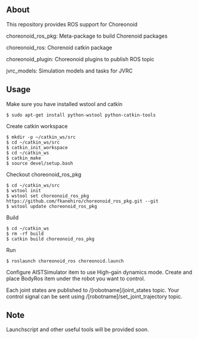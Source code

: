 About
-----

This repository provides ROS support for Choreonoid

choreonoid\_ros\_pkg: Meta-package to build Chorenoid packages

choreonoid\_ros: Chorenoid catkin package

choreonoid\_plugin: Choreonoid plugins to publish ROS topic

jvrc\_models: Simulation models and tasks for JVRC

Usage
-----

Make sure you have installed wstool and catkin

```
$ sudo apt-get install python-wstool python-catkin-tools
```

Create catkin workspace

```
$ mkdir -p ~/catkin_ws/src
$ cd ~/catkin_ws/src
$ catkin_init_workspace
$ cd ~/catkin_ws
$ catkin_make
$ source devel/setup.bash
```

Checkout choreonoid\_ros\_pkg

```
$ cd ~/catkin_ws/src
$ wstool init
$ wstool set choreonoid_ros_pkg https://github.com/fkanehiro/choreonoid_ros_pkg.git --git
$ wstool update choreonoid_ros_pkg
```

Build

```
$ cd ~/catkin_ws
$ rm -rf build
$ catkin build choreonoid_ros_pkg
```

Run

```
$ roslaunch choreonoid_ros choreonoid.launch
```

Configure AISTSimulator item to use High-gain dynamics mode.
Create and place BodyRos item under the robot you want to control.

Each joint states are published to /[robotname]/joint\_states topic.
Your control signal can be sent using /[robotname]/set\_joint\_trajectory topic.


Note
-----

Launchscript and other useful tools will be provided soon.
